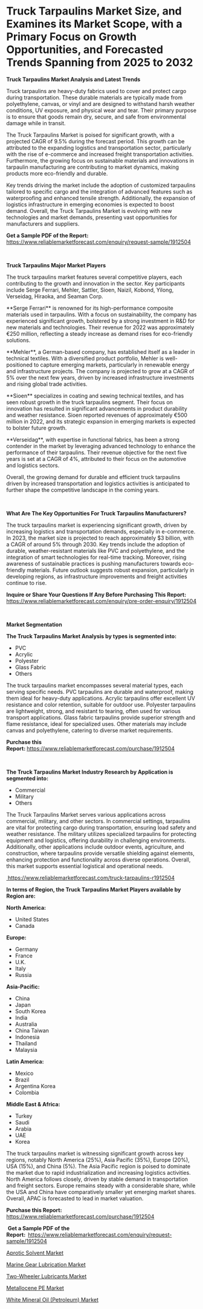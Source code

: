 <p><h1>Truck Tarpaulins Market Size, and Examines its Market Scope, with a Primary Focus on Growth Opportunities, and Forecasted Trends Spanning from 2025 to 2032</h1></p><p><strong>Truck Tarpaulins Market Analysis and Latest Trends</strong></p>
<p><p>Truck tarpaulins are heavy-duty fabrics used to cover and protect cargo during transportation. These durable materials are typically made from polyethylene, canvas, or vinyl and are designed to withstand harsh weather conditions, UV exposure, and physical wear and tear. Their primary purpose is to ensure that goods remain dry, secure, and safe from environmental damage while in transit.</p><p>The Truck Tarpaulins Market is poised for significant growth, with a projected CAGR of 9.5% during the forecast period. This growth can be attributed to the expanding logistics and transportation sector, particularly with the rise of e-commerce and increased freight transportation activities. Furthermore, the growing focus on sustainable materials and innovations in tarpaulin manufacturing are contributing to market dynamics, making products more eco-friendly and durable. </p><p>Key trends driving the market include the adoption of customized tarpaulins tailored to specific cargo and the integration of advanced features such as waterproofing and enhanced tensile strength. Additionally, the expansion of logistics infrastructure in emerging economies is expected to boost demand. Overall, the Truck Tarpaulins Market is evolving with new technologies and market demands, presenting vast opportunities for manufacturers and suppliers.</p></p>
<p><strong>Get a Sample PDF of the Report:&nbsp;</strong> <a href="https://www.reliablemarketforecast.com/enquiry/request-sample/1912504?utm_campaign=2195&utm_medium=2&utm_source=Github&utm_content=ia&utm_term=31012025&utm_id=truck-tarpaulins">https://www.reliablemarketforecast.com/enquiry/request-sample/1912504</a></p>
<p>&nbsp;</p>
<p><strong>Truck Tarpaulins Major Market Players</strong></p>
<p><p>The truck tarpaulins market features several competitive players, each contributing to the growth and innovation in the sector. Key participants include Serge Ferrari, Mehler, Sattler, Sioen, Naizil, Kobond, Yilong, Verseidag, Hiraoka, and Seaman Corp.</p><p>**Serge Ferrari** is renowned for its high-performance composite materials used in tarpaulins. With a focus on sustainability, the company has experienced significant growth, bolstered by a strong investment in R&D for new materials and technologies. Their revenue for 2022 was approximately €250 million, reflecting a steady increase as demand rises for eco-friendly solutions.</p><p>**Mehler**, a German-based company, has established itself as a leader in technical textiles. With a diversified product portfolio, Mehler is well-positioned to capture emerging markets, particularly in renewable energy and infrastructure projects. The company is projected to grow at a CAGR of 5% over the next few years, driven by increased infrastructure investments and rising global trade activities.</p><p>**Sioen** specializes in coating and sewing technical textiles, and has seen robust growth in the truck tarpaulins segment. Their focus on innovation has resulted in significant advancements in product durability and weather resistance. Sioen reported revenues of approximately €500 million in 2022, and its strategic expansion in emerging markets is expected to bolster future growth.</p><p>**Verseidag**, with expertise in functional fabrics, has been a strong contender in the market by leveraging advanced technology to enhance the performance of their tarpaulins. Their revenue objective for the next five years is set at a CAGR of 4%, attributed to their focus on the automotive and logistics sectors.</p><p>Overall, the growing demand for durable and efficient truck tarpaulins driven by increased transportation and logistics activities is anticipated to further shape the competitive landscape in the coming years.</p></p>
<p>&nbsp;</p>
<p><strong>What Are The Key Opportunities For Truck Tarpaulins Manufacturers?</strong></p>
<p><p>The truck tarpaulins market is experiencing significant growth, driven by increasing logistics and transportation demands, especially in e-commerce. In 2023, the market size is projected to reach approximately $3 billion, with a CAGR of around 5% through 2030. Key trends include the adoption of durable, weather-resistant materials like PVC and polyethylene, and the integration of smart technologies for real-time tracking. Moreover, rising awareness of sustainable practices is pushing manufacturers towards eco-friendly materials. Future outlook suggests robust expansion, particularly in developing regions, as infrastructure improvements and freight activities continue to rise.</p></p>
<p><strong>Inquire or Share Your Questions If Any Before Purchasing This Report:</strong> <a href="https://www.reliablemarketforecast.com/enquiry/pre-order-enquiry/1912504?utm_campaign=2195&utm_medium=2&utm_source=Github&utm_content=ia&utm_term=31012025&utm_id=truck-tarpaulins">https://www.reliablemarketforecast.com/enquiry/pre-order-enquiry/1912504</a></p>
<p>&nbsp;</p>
<p><strong>Market Segmentation</strong></p>
<p><strong>The Truck Tarpaulins Market Analysis by types is segmented into:</strong></p>
<p><ul><li>PVC</li><li>Acrylic</li><li>Polyester</li><li>Glass Fabric</li><li>Others</li></ul></p>
<p><p>The truck tarpaulins market encompasses several material types, each serving specific needs. PVC tarpaulins are durable and waterproof, making them ideal for heavy-duty applications. Acrylic tarpaulins offer excellent UV resistance and color retention, suitable for outdoor use. Polyester tarpaulins are lightweight, strong, and resistant to tearing, often used for various transport applications. Glass fabric tarpaulins provide superior strength and flame resistance, ideal for specialized uses. Other materials may include canvas and polyethylene, catering to diverse market requirements.</p></p>
<p><strong>Purchase this Report:&nbsp;</strong><a href="https://www.reliablemarketforecast.com/purchase/1912504?utm_campaign=2195&utm_medium=2&utm_source=Github&utm_content=ia&utm_term=31012025&utm_id=truck-tarpaulins">https://www.reliablemarketforecast.com/purchase/1912504</a></p>
<p>&nbsp;</p>
<p><strong>The Truck Tarpaulins Market Industry Research by Application is segmented into:</strong></p>
<p><ul><li>Commercial</li><li>Military</li><li>Others</li></ul></p>
<p><p>The Truck Tarpaulins Market serves various applications across commercial, military, and other sectors. In commercial settings, tarpaulins are vital for protecting cargo during transportation, ensuring load safety and weather resistance. The military utilizes specialized tarpaulins for protecting equipment and logistics, offering durability in challenging environments. Additionally, other applications include outdoor events, agriculture, and construction, where tarpaulins provide versatile shielding against elements, enhancing protection and functionality across diverse operations. Overall, this market supports essential logistical and operational needs.</p></p>
<p><a href="https://www.reliablemarketforecast.com/truck-tarpaulins-r1912504?utm_campaign=2195&utm_medium=2&utm_source=Github&utm_content=ia&utm_term=31012025&utm_id=truck-tarpaulins">&nbsp;https://www.reliablemarketforecast.com/truck-tarpaulins-r1912504</a></p>
<p><strong>In terms of Region, the Truck Tarpaulins Market Players available by Region are:</strong></p>
<p>
    <p> <strong> North America: </strong>
        <ul>
            <li>United States</li>
            <li>Canada</li>
        </ul>
        </p> 
    <p> <strong> Europe: </strong>
        <ul>
            <li>Germany</li>
            <li>France</li>
            <li>U.K.</li>
            <li>Italy</li>
            <li>Russia</li>
        </ul>
        </p> 
    <p> <strong> Asia-Pacific: </strong>
        <ul>
            <li>China</li>
            <li>Japan</li>
            <li>South Korea</li>
            <li>India</li>
            <li>Australia</li>
            <li>China Taiwan</li>
            <li>Indonesia</li>
            <li>Thailand</li>
            <li>Malaysia</li>
        </ul>
        </p> 
    <p> <strong> Latin America: </strong>
        <ul>
            <li>Mexico</li>
            <li>Brazil</li>
            <li>Argentina Korea</li>
            <li>Colombia</li>
        </ul>
        </p> 
    <p> <strong> Middle East & Africa: </strong>
        <ul>
            <li>Turkey</li>
            <li>Saudi</li>
            <li>Arabia</li>
            <li>UAE</li>
            <li>Korea</li>
        </ul>
    </p>
    </p>
<p><p>The truck tarpaulins market is witnessing significant growth across key regions, notably North America (25%), Asia Pacific (35%), Europe (20%), USA (15%), and China (5%). The Asia Pacific region is poised to dominate the market due to rapid industrialization and increasing logistics activities. North America follows closely, driven by stable demand in transportation and freight sectors. Europe remains steady with a considerable share, while the USA and China have comparatively smaller yet emerging market shares. Overall, APAC is forecasted to lead in market valuation.</p></p>
<p><strong>Purchase this Report: </strong><a href="https://www.reliablemarketforecast.com/purchase/1912504?utm_campaign=2195&utm_medium=2&utm_source=Github&utm_content=ia&utm_term=31012025&utm_id=truck-tarpaulins">https://www.reliablemarketforecast.com/purchase/1912504</a></p>
<p>&nbsp;<strong>Get a Sample PDF of the Report:&nbsp;&nbsp;</strong><a href="https://www.reliablemarketforecast.com/enquiry/request-sample/1912504?utm_campaign=2195&utm_medium=2&utm_source=Github&utm_content=ia&utm_term=31012025&utm_id=truck-tarpaulins">https://www.reliablemarketforecast.com/enquiry/request-sample/1912504</a></p>
<p><strong></strong></p>
<p><p><a href="https://github.com/edacruz6/Market-Research-Report-List-1/blob/main/aprotic-solvent-market.md?utm_campaign=2195&utm_medium=2&utm_source=Github&utm_content=ia&utm_term=31012025&utm_id=truck-tarpaulins">Aprotic Solvent Market</a></p><p><a href="https://www.linkedin.com/pulse/complete-analysis-marine-gear-lubrication-market-size-segments-k3foe?utm_campaign=2195&utm_medium=2&utm_source=Github&utm_content=ia&utm_term=31012025&utm_id=truck-tarpaulins">Marine Gear Lubrication Market</a></p><p><a href="https://www.linkedin.com/pulse/future-outlook-two-wheeler-lubricants-market-size-estimated-xyxzc?utm_campaign=2195&utm_medium=2&utm_source=Github&utm_content=ia&utm_term=31012025&utm_id=truck-tarpaulins">Two-Wheeler Lubricants Market</a></p><p><a href="https://www.linkedin.com/pulse/comprehensive-analysis-metallocene-pe-market-20252032-projected-wc6ic?utm_campaign=2195&utm_medium=2&utm_source=Github&utm_content=ia&utm_term=31012025&utm_id=truck-tarpaulins">Metallocene PE Market</a></p><p><a href="https://www.linkedin.com/pulse/anticipated-growth-white-mineral-oil-petroleum-market-2025-ymc4e?utm_campaign=2195&utm_medium=2&utm_source=Github&utm_content=ia&utm_term=31012025&utm_id=truck-tarpaulins">White Mineral Oil (Petroleum) Market</a></p></p>